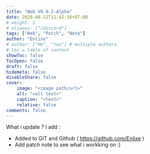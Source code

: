 ```yaml
---
title: "Web V0.0.2-Alpha"
date: 2020-08-22T11:42:38+07:00
# weight: 1
# aliases: ["/discord"]
tags: ["Web", "Patch", "Note"]
author: "Enlixe"
# author: ["Me", "You"] # multiple authors
# toc = table of content
showToc: false
TocOpen: false
draft: false
hidemeta: false
disableShare: false
cover:
    image: "<image path/url>"
    alt: "<alt text>"
    caption: "<text>"
    relative: false
comments: false
---
```


What i update ?
I add :
 - Added to GIT and Github ( https://github.com/Enlixe )
 - Add patch note to see what i workking on :)
